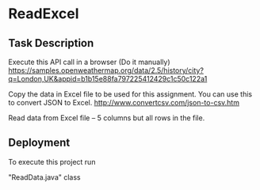 
# ReadExcel

## Task Description

Execute this API call in a browser (Do it manually)
https://samples.openweathermap.org/data/2.5/history/city?q=London,UK&appid=b1b15e88fa797225412429c1c50c122a1

Copy the data in Excel file to be used for this assignment. You can use this
to convert JSON to Excel.
http://www.convertcsv.com/json-to-csv.htm

Read data from Excel file – 5 columns but all rows in the file.
## Deployment

To execute this project run

"ReadData.java" class


